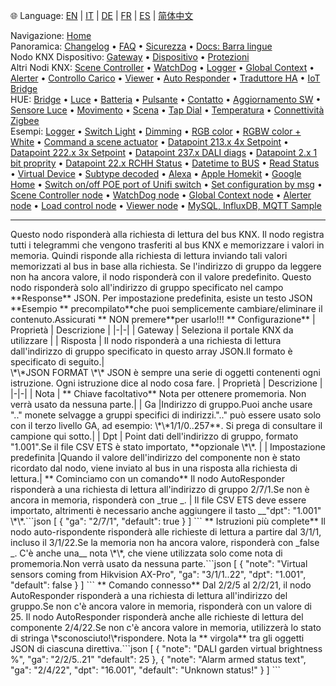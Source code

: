 🌐 Language: [EN](/node-red-contrib-knx-ultimate/wiki/KNXAutoResponder) | [IT](/node-red-contrib-knx-ultimate/wiki/it-KNXAutoResponder) | [DE](/node-red-contrib-knx-ultimate/wiki/de-KNXAutoResponder) | [FR](/node-red-contrib-knx-ultimate/wiki/fr-KNXAutoResponder) | [ES](/node-red-contrib-knx-ultimate/wiki/es-KNXAutoResponder) | [简体中文](/node-red-contrib-knx-ultimate/wiki/zh-CN-KNXAutoResponder)
<!-- NAV START -->
Navigazione: [Home](https://supergiovane.github.io/node-red-contrib-knx-ultimate/wiki/it-Home)  
Panoramica: [Changelog](https://github.com/Supergiovane/node-red-contrib-knx-ultimate/blob/master/CHANGELOG.md) • [FAQ](https://supergiovane.github.io/node-red-contrib-knx-ultimate/wiki/it-FAQ-Troubleshoot) • [Sicurezza](https://supergiovane.github.io/node-red-contrib-knx-ultimate/wiki/it-SECURITY) • [Docs: Barra lingue](https://supergiovane.github.io/node-red-contrib-knx-ultimate/wiki/it-Docs-Language-Bar)  
Nodo KNX Dispositivo: [Gateway](https://supergiovane.github.io/node-red-contrib-knx-ultimate/wiki/it-Gateway-configuration) • [Dispositivo](https://supergiovane.github.io/node-red-contrib-knx-ultimate/wiki/it-Device) • [Protezioni](https://supergiovane.github.io/node-red-contrib-knx-ultimate/wiki/it-Protections)  
Altri Nodi KNX: [Scene Controller](https://supergiovane.github.io/node-red-contrib-knx-ultimate/wiki/it-SceneController-Configuration) • [WatchDog](https://supergiovane.github.io/node-red-contrib-knx-ultimate/wiki/it-WatchDog-Configuration) • [Logger](https://supergiovane.github.io/node-red-contrib-knx-ultimate/wiki/it-Logger-Configuration) • [Global Context](https://supergiovane.github.io/node-red-contrib-knx-ultimate/wiki/it-GlobalVariable) • [Alerter](https://supergiovane.github.io/node-red-contrib-knx-ultimate/wiki/it-Alerter-Configuration) • [Controllo Carico](https://supergiovane.github.io/node-red-contrib-knx-ultimate/wiki/it-LoadControl-Configuration) • [Viewer](https://supergiovane.github.io/node-red-contrib-knx-ultimate/wiki/it-knxUltimateViewer) • [Auto Responder](https://supergiovane.github.io/node-red-contrib-knx-ultimate/wiki/it-KNXAutoResponder) • [Traduttore HA](https://supergiovane.github.io/node-red-contrib-knx-ultimate/wiki/it-HATranslator) • [IoT Bridge](https://supergiovane.github.io/node-red-contrib-knx-ultimate/wiki/it-IoT-Bridge-Configuration)  
HUE: [Bridge](https://supergiovane.github.io/node-red-contrib-knx-ultimate/wiki/it-HUE%20Bridge%20configuration) • [Luce](https://supergiovane.github.io/node-red-contrib-knx-ultimate/wiki/it-HUE%20Light) • [Batteria](https://supergiovane.github.io/node-red-contrib-knx-ultimate/wiki/it-HUE%20Battery) • [Pulsante](https://supergiovane.github.io/node-red-contrib-knx-ultimate/wiki/it-HUE%20Button) • [Contatto](https://supergiovane.github.io/node-red-contrib-knx-ultimate/wiki/it-HUE%20Contact%20sensor) • [Aggiornamento SW](https://supergiovane.github.io/node-red-contrib-knx-ultimate/wiki/it-HUE%20Device%20software%20update) • [Sensore Luce](https://supergiovane.github.io/node-red-contrib-knx-ultimate/wiki/it-HUE%20Light%20sensor) • [Movimento](https://supergiovane.github.io/node-red-contrib-knx-ultimate/wiki/it-HUE%20Motion) • [Scena](https://supergiovane.github.io/node-red-contrib-knx-ultimate/wiki/it-HUE%20Scene) • [Tap Dial](https://supergiovane.github.io/node-red-contrib-knx-ultimate/wiki/it-HUE%20Tapdial) • [Temperatura](https://supergiovane.github.io/node-red-contrib-knx-ultimate/wiki/it-HUE%20Temperature%20sensor) • [Connettività Zigbee](https://supergiovane.github.io/node-red-contrib-knx-ultimate/wiki/it-HUE%20Zigbee%20connectivity)  
Esempi: [Logger](https://supergiovane.github.io/node-red-contrib-knx-ultimate/wiki/it-Logger-Sample) • [Switch Light](https://supergiovane.github.io/node-red-contrib-knx-ultimate/wiki/-Sample---Switch-light) • [Dimming](https://supergiovane.github.io/node-red-contrib-knx-ultimate/wiki/-Sample---Dimming) • [RGB color](https://supergiovane.github.io/node-red-contrib-knx-ultimate/wiki/-Sample---RGB-Color) • [RGBW color + White](https://supergiovane.github.io/node-red-contrib-knx-ultimate/wiki/-Sample---RGBW-Color-plus-White) • [Command a scene actuator](https://supergiovane.github.io/node-red-contrib-knx-ultimate/wiki/-Sample---Control-a-scene-actuator) • [Datapoint 213.x 4x Setpoint](https://supergiovane.github.io/node-red-contrib-knx-ultimate/wiki/-Sample---DPT213) • [Datapoint 222.x 3x Setpoint](https://supergiovane.github.io/node-red-contrib-knx-ultimate/wiki/-Sample---DPT222) • [Datapoint 237.x DALI diags](https://supergiovane.github.io/node-red-contrib-knx-ultimate/wiki/-Sample---DPT237) • [Datapoint 2.x 1 bit proprity](https://supergiovane.github.io/node-red-contrib-knx-ultimate/wiki/-Sample---DPT2) • [Datapoint 22.x RCHH Status](https://supergiovane.github.io/node-red-contrib-knx-ultimate/wiki/-Sample---DPT22) • [Datetime to BUS](https://supergiovane.github.io/node-red-contrib-knx-ultimate/wiki/-Sample---DateTime-to-BUS) • [Read Status](https://supergiovane.github.io/node-red-contrib-knx-ultimate/wiki/-Sample---Read-value-from-Device) • [Virtual Device](https://supergiovane.github.io/node-red-contrib-knx-ultimate/wiki/-Sample---Virtual-Device) • [Subtype decoded](https://supergiovane.github.io/node-red-contrib-knx-ultimate/wiki/-Sample---Subtype) • [Alexa](https://supergiovane.github.io/node-red-contrib-knx-ultimate/wiki/-Sample---Alexa) • [Apple Homekit](https://supergiovane.github.io/node-red-contrib-knx-ultimate/wiki/-Sample---Apple-Homekit) • [Google Home](https://supergiovane.github.io/node-red-contrib-knx-ultimate/wiki/-Sample---Google-Assistant) • [Switch on/off POE port of Unifi switch](https://supergiovane.github.io/node-red-contrib-knx-ultimate/wiki/-Sample---UnifiPOE) • [Set configuration by msg](https://supergiovane.github.io/node-red-contrib-knx-ultimate/wiki/-Sample-setConfig) • [Scene Controller node](https://supergiovane.github.io/node-red-contrib-knx-ultimate/wiki/Sample-Scene-Node) • [WatchDog node](https://supergiovane.github.io/node-red-contrib-knx-ultimate/wiki/-Sample---WatchDog) • [Global Context node](https://supergiovane.github.io/node-red-contrib-knx-ultimate/wiki/SampleGlobalContextNode) • [Alerter node](https://supergiovane.github.io/node-red-contrib-knx-ultimate/wiki/SampleAlerter) • [Load control node](https://supergiovane.github.io/node-red-contrib-knx-ultimate/wiki/SampleLoadControl) • [Viewer node](https://supergiovane.github.io/node-red-contrib-knx-ultimate/wiki/knxUltimateViewer) • [MySQL, InfluxDB, MQTT Sample](https://supergiovane.github.io/node-red-contrib-knx-ultimate/wiki/Sample-KNX2MQTT-KNX2MySQL-KNX2InfluxDB)
<!-- NAV END -->
---
<p> Questo nodo risponderà alla richiesta di lettura del bus KNX.
Il nodo registra tutti i telegrammi che vengono trasferiti al bus KNX e memorizzare i valori in memoria.
Quindi risponde alla richiesta di lettura inviando tali valori memorizzati al bus in base alla richiesta.
Se l'indirizzo di gruppo da leggere non ha ancora valore, il nodo risponderà con il valore predefinito.
Questo nodo risponderà solo all'indirizzo di gruppo specificato nel campo **Response** JSON.
Per impostazione predefinita, esiste un testo JSON **Esempio ** precompilato**che puoi semplicemente cambiare/eliminare il contenuto.Assicurati ** NON premere**per usarlo!!! ** Configurazione** | Proprietà | Descrizione |
|-|-|
| Gateway | Seleziona il portale KNX da utilizzare |
| Risposta | Il nodo risponderà a una richiesta di lettura dall'indirizzo di gruppo specificato in questo array JSON.Il formato è specificato di seguito.|
<br/>
\*\*JSON FORMAT \*\*
JSON è sempre una serie di oggetti contenenti ogni istruzione. Ogni istruzione dice al nodo cosa fare.
| Proprietà | Descrizione |
|-|-|
| Nota | ** Chiave facoltativo** Nota per ottenere promemoria. Non verrà usato da nessuna parte.|
| Ga |Indirizzo di gruppo.Puoi anche usare ".." monete selvagge a gruppi specifici di indirizzi.".." può essere usato solo con il terzo livello GA, ad esempio: \*\*1/1/0..257**. Si prega di consultare il campione qui sotto.|
| Dpt | Point dati dell'indirizzo di gruppo, formato "1.001".Se il file CSV ETS è stato importato, **opzionale \*\*. |
| Impostazione predefinita |Quando il valore dell'indirizzo del componente non è stato ricordato dal nodo, viene inviato al bus in una risposta alla richiesta di lettura.| ** Cominciamo con un comando** Il nodo AutoResponder risponderà a una richiesta di lettura all'indirizzo di gruppo 2/7/1.Se non è ancora in memoria, risponderà con _true _. |
Il file CSV ETS deve essere importato, altrimenti è necessario anche aggiungere il tasto __"dpt": "1.001" \*\*.```json
[
    {
        "ga": "2/7/1",
        "default": true
    }
]
``` ** Istruzioni più complete** Il nodo auto-rispondente risponderà alle richieste di lettura a partire dal 3/1/1, incluso il 3/1/22.Se la memoria non ha ancora valore, risponderà con _false _.
C'è anche una__ nota \*\*, che viene utilizzata solo come nota di promemoria.Non verrà usato da nessuna parte.```json
[
    {
        "note": "Virtual sensors coming from Hikvision AX-Pro",
        "ga": "3/1/1..22",
        "dpt": "1.001",
        "default": false
    }
]
``` ** Comando connesso** Dal 2/2/5 al 2/2/21, il nodo AutoResponder risponderà a una richiesta di lettura all'indirizzo del gruppo.Se non c'è ancora valore in memoria, risponderà con un valore di 25.
Il nodo AutoResponder risponderà anche alle richieste di lettura del componente 2/4/22.Se non c'è ancora valore in memoria, utilizzerà lo stato di stringa \*sconosciuto!\*rispondere.
Nota la ** virgola** tra gli oggetti JSON di ciascuna direttiva.```json
[
    {
        "note": "DALI garden virtual brightness %",
        "ga": "2/2/5..21"
        "default": 25
    },
    {
        "note": "Alarm armed status text",
        "ga": "2/4/22",
        "dpt": "16.001",
        "default": "Unknown status!"
    }
]
```<br/>